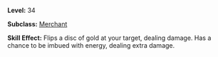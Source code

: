 <!-- TITLE: Goldflip -->


**Level:** 34

**Subclass:** [Merchant](merchant)

**Skill Effect:**  Flips a disc of gold at your target, dealing damage.  Has a chance to be imbued with energy, dealing extra damage.